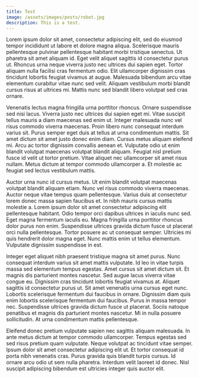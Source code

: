 ```yaml
---
title: Test
image: /assets/images/posts/robot.jpg
description: This is a test.
---
```

Lorem ipsum dolor sit amet, consectetur adipiscing elit, sed do eiusmod tempor incididunt ut labore et dolore magna aliqua. Scelerisque mauris pellentesque pulvinar pellentesque habitant morbi tristique senectus. Ut pharetra sit amet aliquam id. Eget velit aliquet sagittis id consectetur purus ut. Rhoncus urna neque viverra justo nec ultrices dui sapien eget. Tortor aliquam nulla facilisi cras fermentum odio. Elit ullamcorper dignissim cras tincidunt lobortis feugiat vivamus at augue. Malesuada bibendum arcu vitae elementum curabitur vitae nunc sed velit. Aliquam vestibulum morbi blandit cursus risus at ultrices mi. Mattis nunc sed blandit libero volutpat sed cras ornare.


Venenatis lectus magna fringilla urna porttitor rhoncus. Ornare suspendisse sed nisi lacus. Viverra justo nec ultrices dui sapien eget mi. Vitae suscipit tellus mauris a diam maecenas sed enim ut. Integer malesuada nunc vel risus commodo viverra maecenas. Proin libero nunc consequat interdum varius sit. Purus semper eget duis at tellus at urna condimentum mattis. Sit amet dictum sit amet justo donec enim diam. Cursus metus aliquam eleifend mi. Arcu ac tortor dignissim convallis aenean et. Vulputate odio ut enim blandit volutpat maecenas volutpat blandit aliquam. Feugiat nisl pretium fusce id velit ut tortor pretium. Vitae aliquet nec ullamcorper sit amet risus nullam. Metus dictum at tempor commodo ullamcorper a. Et molestie ac feugiat sed lectus vestibulum mattis.


Auctor urna nunc id cursus metus. Ut enim blandit volutpat maecenas volutpat blandit aliquam etiam. Nunc vel risus commodo viverra maecenas. Auctor neque vitae tempus quam pellentesque. Varius duis at consectetur lorem donec massa sapien faucibus et. In nibh mauris cursus mattis molestie a. Lorem ipsum dolor sit amet consectetur adipiscing elit pellentesque habitant. Odio tempor orci dapibus ultrices in iaculis nunc sed. Eget magna fermentum iaculis eu. Magna fringilla urna porttitor rhoncus dolor purus non enim. Suspendisse ultrices gravida dictum fusce ut placerat orci nulla pellentesque. Tortor posuere ac ut consequat semper. Ultricies mi quis hendrerit dolor magna eget. Nunc mattis enim ut tellus elementum. Vulputate dignissim suspendisse in est.


Integer eget aliquet nibh praesent tristique magna sit amet purus. Nunc consequat interdum varius sit amet mattis vulputate. Id leo in vitae turpis massa sed elementum tempus egestas. Amet cursus sit amet dictum sit. Et magnis dis parturient montes nascetur. Sed augue lacus viverra vitae congue eu. Dignissim cras tincidunt lobortis feugiat vivamus at. Aliquet sagittis id consectetur purus ut. Sit amet venenatis urna cursus eget nunc. Lobortis scelerisque fermentum dui faucibus in ornare. Dignissim diam quis enim lobortis scelerisque fermentum dui faucibus. Purus in massa tempor nec. Suspendisse ultrices gravida dictum fusce ut placerat. Sociis natoque penatibus et magnis dis parturient montes nascetur. Mi in nulla posuere sollicitudin. At urna condimentum mattis pellentesque.


Eleifend donec pretium vulputate sapien nec sagittis aliquam malesuada. In ante metus dictum at tempor commodo ullamcorper. Tempus egestas sed sed risus pretium quam vulputate. Neque volutpat ac tincidunt vitae semper. Ipsum dolor sit amet consectetur adipiscing elit ut. Et tortor consequat id porta nibh venenatis cras. Purus gravida quis blandit turpis cursus. Id ornare arcu odio ut sem nulla pharetra. Interdum velit laoreet id donec. Nisl suscipit adipiscing bibendum est ultricies integer quis auctor elit.
